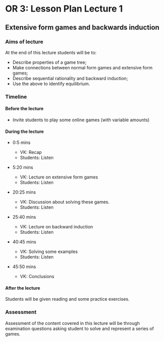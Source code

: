 # OR 3: Lesson Plan Lecture 1
## Extensive form games and backwards induction

### Aims of lecture

At the end of this lecture students will be to:

- Describe properties of a game tree;
- Make connections between normal form games and extensive form games;
- Describe sequential rationality and backward induction;
- Use the above to identify equilibrium.

### Timeline

#### Before the lecture

- Invite students to play some online games (with variable amounts)

#### During the lecture

- 0:5 mins

    - VK: Recap
    - Students: Listen

- 5:20 mins

    - VK: Lecture on extensive form games
    - Students: Listen

- 20:25 mins

    - VK: Discussion about solving these games.
    - Students: Listen

- 25:40 mins

    - VK: Lecture on backward induction
    - Students: Listen

- 40:45 mins

    - VK: Solving some examples
    - Students: Listen

- 45:50 mins

    - VK: Conclusions

#### After the lecture

Students will be given reading and some practice exercises.

### Assessment

Assessment of the content covered in this lecture will be through examination questions asking student to solve and represent a series of games.
